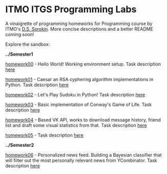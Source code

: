 # ITMO ITGS Programming Labs

A vinaigrette of programming homeworks for Programming course by ITMO's [D.S. Sorokin](https://dementiy.github.io). More concise descriptions and a better README coming soon!

Explore the sandbox:

**../Semester1**

  [homework00](https://github.com/curiousfreckles/ITMO_programming/tree/master/homework00) - Hello World! Working environment setup. Task description [here](https://dementiy.github.io/2017/11/22/00-introduction/)
  
  [homework01](https://github.com/curiousfreckles/ITMO_programming/tree/master/homework01) - Caesar an RSA cyphering algorithm implementations in Python. Task description [here](https://dementiy.github.io/2017/11/22/01-cypher/)
  
  [homework02](https://github.com/curiousfreckles/ITMO_programming/tree/master/homework02) - Let's Play Sudoku in Python! Task description [here](https://dementiy.github.io/2017/11/22/02-sudoku/)
  
  [homework03](https://github.com/curiousfreckles/ITMO_programming/tree/master/homework03) - Basic implementation of Conway's Game of Life. Task description [here](https://dementiy.github.io/2017/11/22/03-life/)
  
  [homework04](https://github.com/curiousfreckles/ITMO_programming/tree/master/homework04) - Based VK API, works to download message history, friend list and draft some visual statistics from that. Task description [here](https://dementiy.github.io/2017/11/22/04-vk-api/)
  
  [homework05](https://github.com/curiousfreckles/ITMO_programming/tree/master/homework05) - Task description [here](https://dementiy.github.io/2017/11/22/05-telegram-bot/)
    
    
**../Semester2**
  
  [homework06](https://github.com/curiousfreckles/ITMO_programming/tree/master/homework06) - Personalized news feed. Building a Bayesian classifier that will filter out the most personally relevant news from YCombinator. Task description [here](https://dementiy.github.io/2017/11/22/06-hackernews/)

